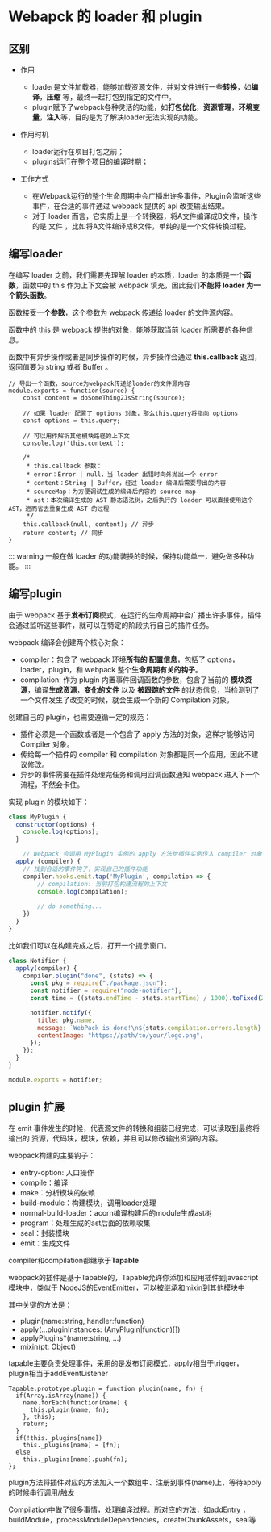# Webapck 的 loader 和 plugin

## 区别

* 作用
  * loader是文件加载器，能够加载资源文件，并对文件进行一些**转换**，如**编译**，**压缩** 等，最终一起打包到指定的文件中。
  * plugin赋予了webpack各种灵活的功能，如**打包优化**，**资源管理**，**环境变量**，**注入**等，目的是为了解决loader无法实现的功能。

* 作用时机
  * loader运行在项目打包之前；
  * plugins运行在整个项目的编译时期；

* 工作方式
  * 在Webpack运行的整个生命周期中会广播出许多事件，Plugin会监听这些事件，在合适的事件通过 webpack 提供的 api 改变输出结果。
  * 对于 loader 而言，它实质上是一个转换器，将A文件编译成B文件，操作的是 文件 ，比如将A文件编译成B文件，单纯的是一个文件转换过程。

## 编写loader

在编写 loader 之前，我们需要先理解 loader 的本质，loader 的本质是一个**函数**，函数中的 this 作为上下文会被 webpack 填充，因此我们**不能将  loader 为一个箭头函数**。

函数接受**一个参数**，这个参数为 webpack  传递给  loader 的文件源内容。

函数中的  this 是 webpack  提供的对象，能够获取当前 loader  所需要的各种信息。

函数中有异步操作或者是同步操作的时候，异步操作会通过 **this.callback** 返回，返回值要为 string 或者 Buffer 。

```JS
// 导出一个函数，source为webpack传递给loader的文件源内容
module.exports = function(source) {
    const content = doSomeThing2JsString(source);
    
    // 如果 loader 配置了 options 对象，那么this.query将指向 options
    const options = this.query;
    
    // 可以用作解析其他模块路径的上下文
    console.log('this.context');
    
    /*
     * this.callback 参数：
     * error：Error | null，当 loader 出错时向外抛出一个 error
     * content：String | Buffer，经过 loader 编译后需要导出的内容
     * sourceMap：为方便调试生成的编译后内容的 source map
     * ast：本次编译生成的 AST 静态语法树，之后执行的 loader 可以直接使用这个 AST，进而省去重复生成 AST 的过程
     */
    this.callback(null, content); // 异步
    return content; // 同步
}
```

::: warning
一般在做 loader  的功能装换的时候，保持功能单一，避免做多种功能。
:::

## 编写plugin

由于 webpack 基于**发布订阅**模式，在运行的生命周期中会广播出许多事件，插件会通过监听这些事件，就可以在特定的阶段执行自己的插件任务。

webpack 编译会创建两个核心对象：

* compiler：包含了 webpack 环境**所有的 配置信息**，包括了 options，loader，plugin，和 webpack 整个**生命周期有关的钩子**。
* compilation: 作为 plugin 内置事件回调函数的参数，包含了当前的 **模块资源**，编译**生成资源**，**变化的文件** 以及 **被跟踪的文件** 的状态信息，当检测到了一个文件发生了改变的时候，就会生成一个新的 Compilation 对象。

创建自己的 plugin，也需要遵循一定的规范：

* 插件必须是一个函数或者是一个包含了 apply 方法的对象，这样才能够访问 Compiler 对象。
* 传给每一个插件的 compiler 和 compilation 对象都是同一个应用，因此不建议修改。
* 异步的事件需要在插件处理完任务和调用回调函数通知 webpack 进入下一个流程，不然会卡住。

实现 plugin 的模块如下：

```js
class MyPlugin {
  constructor(options) {
    console.log(options);
  }

    // Webpack 会调用 MyPlugin 实例的 apply 方法给插件实例传入 compiler 对象
  apply (compiler) {
    // 找到合适的事件钩子，实现自己的插件功能
    compiler.hooks.emit.tap('MyPlugin', compilation => {
        // compilation: 当前打包构建流程的上下文
        console.log(compilation);
        
        // do something...
    })
  }
}
```

比如我们可以在构建完成之后，打开一个提示窗口。

```js
class Notifier {
  apply(compiler) {
    compiler.plugin("done", (stats) => {
      const pkg = require("./package.json");
      const notifier = require("node-notifier");
      const time = ((stats.endTime - stats.startTime) / 1000).toFixed(2);

      notifier.notify({
        title: pkg.name,
        message: `WebPack is done!\n${stats.compilation.errors.length} errors in ${time}s`,
        contentImage: "https://path/to/your/logo.png",
      });
    });
  }
}

module.exports = Notifier;
```

## plugin 扩展

在 emit 事件发生的时候，代表源文件的转换和组装已经完成，可以读取到最终将输出的 资源，代码块，模块，依赖，并且可以修改输出资源的内容。

webpack构建的主要钩子：

* entry-option: 入口操作
* compile：编译
* make：分析模块的依赖
* build-module：构建模块，调用loader处理
* normal-build-loader：acorn编译构建后的module生成ast树
* program：处理生成的ast后面的依赖收集
* seal：封装模块
* emit：生成文件

compiler和compilation都继承于**Tapable**

webpack的插件是基于Tapable的，Tapable允许你添加和应用插件到javascript模块中，类似于 NodeJS的EventEmitter，可以被继承和mixin到其他模块中

其中关键的方法是：

* plugin(name:string, handler:function)
* apply(...pluginInstances: (AnyPlugin|function)[])
* applyPlugins*(name:string, ...)
* mixin(pt: Object)

tapable主要负责处理事件，采用的是发布订阅模式，apply相当于trigger，plugin相当于addEventListener

```JS
Tapable.prototype.plugin = function plugin(name, fn) {
  if(Array.isArray(name)) {
    name.forEach(function(name) {
      this.plugin(name, fn);
    }, this);
    return;
  }
  if(!this._plugins[name])
    this._plugins[name] = [fn];
  else
    this._plugins[name].push(fn);
};
```

plugin方法将插件对应的方法加入一个数组中、注册到事件(name)上，等待apply的时候串行调用/触发

Compilation中做了很多事情，处理编译过程。所对应的方法，如addEntry ，buildModule，processModuleDependencies，createChunkAssets，seal等
